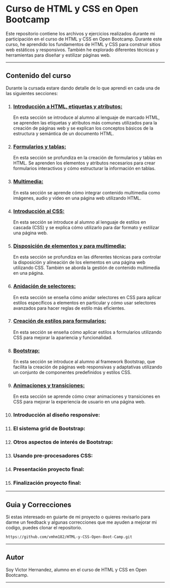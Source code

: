 # **Curso de HTML y CSS en Open Bootcamp**

Este repositorio contiene los archivos y ejercicios realizados durante mi participación en el curso de HTML y CSS en Open Bootcamp. Durante este curso, he aprendido los fundamentos de HTML y CSS para construir sitios web estáticos y responsivos. También he explorado diferentes técnicas y herramientas para diseñar y estilizar páginas web.

___
## **Contenido del curso**

Durante la cursada estare dando detalle de lo que aprendi en cada una de las siguientes secciones:

1. ### **[Introducción a HTML, etiquetas y atributos:](https://github.com/vmhm182/HTML-y-CSS-Open-Boot-Camp/tree/main/1.Introducci%C3%B3n%20a%20HTML%2C%20etiquetas%20y%20atributos)**
    En esta sección se introduce al alumno al lenguaje de marcado HTML, se aprenden las etiquetas y atributos más comunes utilizados para la creación de páginas web y se explican los conceptos básicos de la estructura y semántica de un documento HTML.

2. ### **[Formularios y tablas:](https://github.com/vmhm182/HTML-y-CSS-Open-Boot-Camp/tree/main/2.%20Formularios%20y%20tablas)** 
    En esta sección se profundiza en la creación de formularios y tablas en HTML. Se aprenden los elementos y atributos necesarios para crear formularios interactivos y cómo estructurar la información en tablas.

3. ### **[Multimedia:](https://github.com/vmhm182/HTML-y-CSS-Open-Boot-Camp/tree/main/3.Multimedia)**
    En esta sección se aprende cómo integrar contenido multimedia como imágenes, audio y video en una página web utilizando HTML.

4. ### **[Introducción al CSS:](https://github.com/vmhm182/HTML-y-CSS-Open-Boot-Camp/tree/main/4.%20Introduccion%20al%20Css)**
    En esta sección se introduce al alumno al lenguaje de estilos en cascada (CSS) y se explica cómo utilizarlo para dar formato y estilizar una página web.

5. ### **[Disposición de elementos y para multimedia:](https://github.com/vmhm182/HTML-y-CSS-Open-Boot-Camp/tree/main/5.Disposici%C3%B3n%20de%20elementos%20y%20para%20multimedia)** 
    En esta sección se profundiza en las diferentes técnicas para controlar la disposición y alineación de los elementos en una página web utilizando CSS. También se aborda la gestión de contenido multimedia en una página.

6. ### **[Anidación de selectores:](https://github.com/vmhm182/HTML-y-CSS-Open-Boot-Camp/tree/main/6.Anidaci%C3%B3n%20de%20selectores)** 
    En esta sección se enseña cómo anidar selectores en CSS para aplicar estilos específicos a elementos en particular y cómo usar selectores avanzados para hacer reglas de estilo más eficientes.

7. ### **[Creación de estilos para formularios:](https://github.com/vmhm182/HTML-y-CSS-Open-Boot-Camp/tree/main/7.Creaci%C3%B3n%20de%20estilos%20para%20formularios)** 
    En esta sección se enseña cómo aplicar estilos a formularios utilizando CSS para mejorar la apariencia y funcionalidad.

8. ### **[Bootstrap:](https://github.com/vmhm182/HTML-y-CSS-Open-Boot-Camp/tree/main/8.Bootstrap)**
    En esta sección se introduce al alumno al framework Bootstrap, que facilita la creación de páginas web responsivas y adaptativas utilizando un conjunto de componentes predefinidos y estilos CSS.

9. ### **[Animaciones y transiciones:](https://github.com/vmhm182/HTML-y-CSS-Open-Boot-Camp/tree/main/9.Animaciones%20y%20transiciones)**
    En esta sección se aprende cómo crear animaciones y transiciones en CSS para mejorar la experiencia de usuario en una página web.

10. ### **Introducción al diseño responsive:**
    <!--  en esta sección se enseña cómo hacer que una página web sea responsiva, es decir, que se adapte a diferentes tamaños de pantalla y dispositivos. -->

11. ### **El sistema grid de Bootstrap:**
     <!-- en esta sección se profundiza en el sistema grid de Bootstrap, que permite crear diseños flexibles y adaptables a diferentes tamaños de pantalla. -->

12. ### **Otros aspectos de interés de Bootstrap:**
    <!--  en esta sección se exploran otros aspectos útiles de Bootstrap como los componentes de navegación, tipografía, iconos y la personalización de los estilos. -->

13. ### **Usando pre-procesadores CSS:**
    <!--  en esta sección se introduce al alumno a los pre-procesadores CSS como Sass y Less, que permiten escribir estilos de una manera más eficiente y estructurada. -->

14. ### **Presentación proyecto final:**

15. ### **Finalización proyecto final:**
___
## **Guia y Correcciones**

Si estas interesado en guiarte de mi proyecto o quieres revisarlo para darme un feedback y algunas correcciones que me ayuden a mejorar mi codigo, puedes clonar el repositorio.

```bash
https://github.com/vmhm182/HTML-y-CSS-Open-Boot-Camp.git
```
___
## **Autor**

Soy Victor Hernandez, alumno en el curso de HTML y CSS en Open Bootcamp.
___